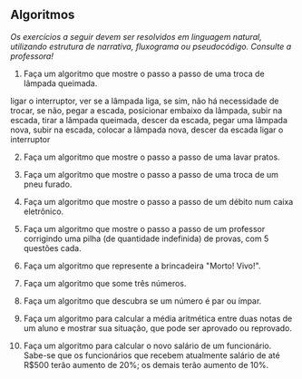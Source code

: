 ## Algoritmos

_Os exercícios a seguir devem ser resolvidos em linguagem natural, utilizando estrutura de narrativa, fluxograma ou pseudocódigo. Consulte a professora!_

1. Faça um algoritmo que mostre o passo a passo de uma troca de lâmpada queimada.

ligar o interruptor, 
ver se a lâmpada liga, 
se sim, não há necessidade de trocar, 
se não, pegar a escada, 
posicionar embaixo da lâmpada, 
subir na escada, 
tirar a lâmpada queimada, 
descer da escada, 
pegar uma lâmpada nova, 
subir na escada, 
colocar a lâmpada nova, 
descer da escada
ligar o interruptor


2. Faça um algoritmo que mostre o passo a passo de uma lavar pratos.

3. Faça um algoritmo que mostre o passo a passo de uma troca de um pneu furado.

4. Faça um algoritmo que mostre o passo a passo de um débito num caixa eletrônico.

5. Faça um algoritmo que mostre o passo a passo de um professor corrigindo uma pilha (de quantidade indefinida) de provas, com 5 questões cada.

6. Faça um algoritmo que represente a brincadeira "Morto! Vivo!".

7. Faça um algoritmo que some três números.

8. Faça um algoritmo que descubra se um número é par ou ímpar.

9. Faça um algoritmo para calcular a média aritmética entre duas notas de um aluno e mostrar sua situação, que pode ser aprovado ou reprovado.

10. Faça um algoritmo para calcular o novo salário de um funcionário. Sabe-se que os funcionários que recebem atualmente salário de até R$500 terão aumento de 20%; os demais terão aumento de 10%.
